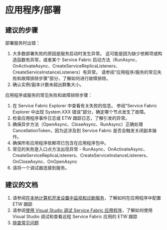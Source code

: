 <properties
    pageTitle="application/deployment"
    description="应用程序/部署"
    service="microsoft.servicefabric"
    resource="clusters"
    authors="cts-shrahman"
    displayOrder=""
    selfHelpType="generic"
    supportTopicIds="32449685"
    resourceTags=""
    productPesIds="15842"
    cloudEnvironments="public"
/>


# 应用程序/部署

## **建议的步骤**
部署服务时出错： 

1. 大多数部署失败的原因是服务启动时发生异常。 这可能是因为缺少依赖项或构造函数有异常，或者某个 Service Fabric 启动方法（RunAsync、OnActivateAsync、CreateServiceReplicaListeners、CreateServiceInstanceListeners）有异常。 请参阅“应用程序/服务的常见失败和故障排除步骤”部分，了解如何进行故障排除。
2. 确认实例/副本计数未超出群集大小。

应用程序或服务的常见失败和故障排除步骤：

1.  在 Service Fabric Explorer 中查看有关失败的信息。 参阅“Service Fabric Explorer 中出现 System.XXX 错误”部分，确定哪个节点发生了故障。
2.  检查应用程序事件日志或 ETW 跟踪日志，了解引发的异常。
3.  确保异步方法（OpenAsync、CloseAsync、RunAsync）正确处理 CancellationToken，因为这涉及到 Service Fabric 是否会触发关闭副本操作。
4.  确保所有应用程序依赖项已包含在应用程序包中。
5.  常见的失败是入口点方法出现异常 - RunAsync、OnActivateAsync、CreateServiceReplicaListeners、CreateServiceInstanceListeners、OnCloseAsync、OnOpenAsync
6.  请将一个调试器连接到服务。



## **建议的文档**
1. 请参阅[在本地计算机开发设置中监视和诊断服务](https://azure.microsoft.com/documentation/articles/service-fabric-diagnostics-how-to-monitor-and-diagnose-services-locally/)，了解如何在应用程序中配置 ETW 跟踪
2. 请参阅[使用 Visual Studio 调试 Service Fabric 应用程序](https://azure.microsoft.com/documentation/articles/service-fabric-debugging-your-application/)，了解如何使用 Visual Studio 调试和查看远程 Service Fabric 应用的 ETW 跟踪
3. [排查常见问题](https://azure.microsoft.com/documentation/articles/service-fabric-diagnostics-troubleshoot-common-scenarios/)<br>



<!--HONumber=Oct16_HO4-->


